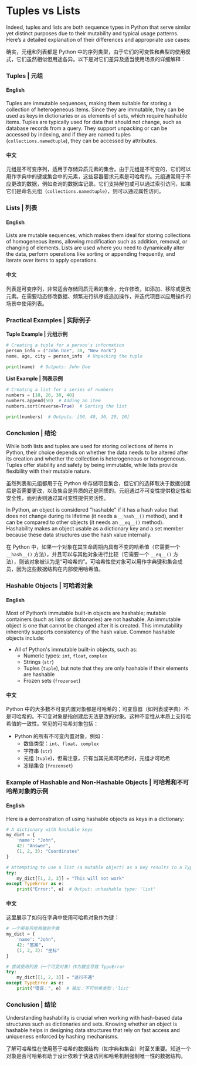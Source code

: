 # Tuples vs Lists
Indeed, tuples and lists are both sequence types in Python that serve similar yet distinct purposes due to their mutability and typical usage patterns. Here’s a detailed explanation of their differences and appropriate use cases:

确实，元组和列表都是 Python 中的序列类型，由于它们的可变性和典型的使用模式，它们虽然相似但用途各异。以下是对它们差异及适当使用场景的详细解释：

### Tuples | 元组

#### English
Tuples are immutable sequences, making them suitable for storing a collection of heterogeneous items. Since they are immutable, they can be used as keys in dictionaries or as elements of sets, which require hashable items. Tuples are typically used for data that should not change, such as database records from a query. They support unpacking or can be accessed by indexing, and if they are named tuples (`collections.namedtuple`), they can be accessed by attributes.

#### 中文
元组是不可变序列，适用于存储异质元素的集合。由于元组是不可变的，它们可以用作字典中的键或集合中的元素，这些容器要求元素是可哈希的。元组通常用于不应更改的数据，例如查询的数据库记录。它们支持解包或可以通过索引访问，如果它们是命名元组（`collections.namedtuple`），则可以通过属性访问。

### Lists | 列表

#### English
Lists are mutable sequences, which makes them ideal for storing collections of homogeneous items, allowing modification such as addition, removal, or changing of elements. Lists are used where you need to dynamically alter the data, perform operations like sorting or appending frequently, and iterate over items to apply operations.

#### 中文
列表是可变序列，非常适合存储同质元素的集合，允许修改，如添加、移除或更改元素。在需要动态修改数据、频繁进行排序或追加操作，并迭代项目以应用操作的场景中使用列表。

### Practical Examples | 实际例子

**Tuple Example | 元组示例**

```python
# Creating a tuple for a person's information
person_info = ("John Doe", 30, "New York")
name, age, city = person_info  # Unpacking the tuple

print(name)  # Outputs: John Doe
```

**List Example | 列表示例**

```python
# Creating a list for a series of numbers
numbers = [10, 20, 30, 40]
numbers.append(50)  # Adding an item
numbers.sort(reverse=True)  # Sorting the list

print(numbers)  # Outputs: [50, 40, 30, 20, 10]
```

### Conclusion | 结论

While both lists and tuples are used for storing collections of items in Python, their choice depends on whether the data needs to be altered after its creation and whether the collection is heterogeneous or homogeneous. Tuples offer stability and safety by being immutable, while lists provide flexibility with their mutable nature.

虽然列表和元组都用于在 Python 中存储项目集合，但它们的选择取决于数据创建后是否需要更改，以及集合是异质的还是同质的。元组通过不可变性提供稳定性和安全性，而列表则通过其可变性提供灵活性。

In Python, an object is considered "hashable" if it has a hash value that does not change during its lifetime (it needs a `__hash__()` method), and it can be compared to other objects (it needs an `__eq__()` method). Hashability makes an object usable as a dictionary key and a set member because these data structures use the hash value internally.

在 Python 中，如果一个对象在其生命周期内具有不变的哈希值（它需要一个 `__hash__()` 方法），并且可以与其他对象进行比较（它需要一个 `__eq__()` 方法），则该对象被认为是“可哈希的”。可哈希性使对象可以用作字典键和集合成员，因为这些数据结构在内部使用哈希值。

### Hashable Objects | 可哈希对象

#### English
Most of Python’s immutable built-in objects are hashable; mutable containers (such as lists or dictionaries) are not hashable. An immutable object is one that cannot be changed after it is created. This immutability inherently supports consistency of the hash value. Common hashable objects include:
- All of Python's immutable built-in objects, such as:
  - Numeric types: `int`, `float`, `complex`
  - Strings (`str`)
  - Tuples (`tuple`), but note that they are only hashable if their elements are hashable
  - Frozen sets (`frozenset`)

#### 中文
Python 中的大多数不可变内置对象都是可哈希的；可变容器（如列表或字典）不是可哈希的。不可变对象是指创建后无法更改的对象。这种不变性从本质上支持哈希值的一致性。常见的可哈希对象包括：
- Python 的所有不可变内置对象，例如：
  - 数值类型：`int`、`float`、`complex`
  - 字符串 (`str`)
  - 元组 (`tuple`)，但需注意，只有当其元素可哈希时，元组才可哈希
  - 冻结集合 (`frozenset`)

### Example of Hashable and Non-Hashable Objects | 可哈希和不可哈希对象的示例

#### English
Here is a demonstration of using hashable objects as keys in a dictionary:

```python
# A dictionary with hashable keys
my_dict = {
    'name': "John",
    42: "Answer",
    (1, 2, 3): "Coordinates"
}

# Attempting to use a list (a mutable object) as a key results in a TypeError
try:
    my_dict[[1, 2, 3]] = "This will not work"
except TypeError as e:
    print("Error:", e)  # Output: unhashable type: 'list'
```

#### 中文
这里展示了如何在字典中使用可哈希对象作为键：

```python
# 一个带有可哈希键的字典
my_dict = {
    'name': "John",
    42: "答案",
    (1, 2, 3): "坐标"
}

# 尝试使用列表（一个可变对象）作为键会导致 TypeError
try:
    my_dict[[1, 2, 3]] = "这行不通"
except TypeError as e:
    print("错误：", e)  # 输出：不可哈希类型：'list'
```

### Conclusion | 结论

Understanding hashability is crucial when working with hash-based data structures such as dictionaries and sets. Knowing whether an object is hashable helps in designing data structures that rely on fast access and uniqueness enforced by hashing mechanisms.

了解可哈希性在使用基于哈希的数据结构（如字典和集合）时至关重要。知道一个对象是否可哈希有助于设计依赖于快速访问和哈希机制强制唯一性的数据结构。




